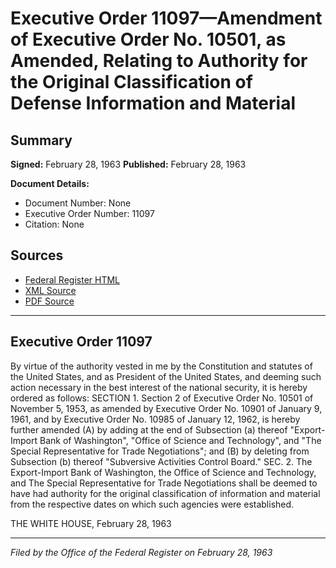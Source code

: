 # Executive Order 11097—Amendment of Executive Order No. 10501, as Amended, Relating to Authority for the Original Classification of Defense Information and Material

## Summary

**Signed:** February 28, 1963
**Published:** February 28, 1963

**Document Details:**
- Document Number: None
- Executive Order Number: 11097
- Citation: None

## Sources
- [Federal Register HTML](https://www.presidency.ucsb.edu/documents/executive-order-11097-amendment-executive-order-no-10501-amended-relating-authority-for)
- [XML Source](None)
- [PDF Source](None)

---

## Executive Order 11097

By virtue of the authority vested in me by the Constitution and statutes of the United States, and as President of the United States, and deeming such action necessary in the best interest of the national security, it is hereby ordered as follows:
SECTION 1. Section 2 of Executive Order No. 10501 of November 5, 1953, as amended by Executive Order No. 10901 of January 9, 1961, and by Executive Order No. 10985 of January 12, 1962, is hereby further amended (A) by adding at the end of Subsection (a) thereof "Export-Import Bank of Washington", "Office of Science and Technology", and "The Special Representative for Trade Negotiations"; and (B) by deleting from Subsection (b) thereof "Subversive Activities Control Board."
SEC. 2. The Export-Import Bank of Washington, the Office of Science and Technology, and The Special Representative for Trade Negotiations shall be deemed to have had authority for the original classification of information and material from the respective dates on which such agencies were established.

THE WHITE HOUSE,
February 28, 1963

---

*Filed by the Office of the Federal Register on February 28, 1963*
